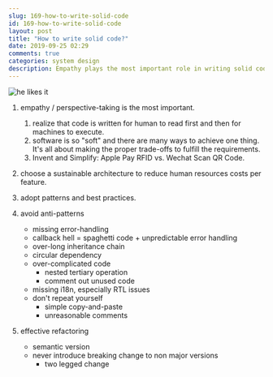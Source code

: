 ```yaml
---
slug: 169-how-to-write-solid-code
id: 169-how-to-write-solid-code
layout: post
title: "How to write solid code?"
date: 2019-09-25 02:29
comments: true
categories: system design
description: Empathy plays the most important role in writing solid code. Besides, you need to choose a sustainable architecture to decrease human resource costs in total as the project scales. Then, adopt patterns and best practices; avoid anti-patterns. Finally, refactor if necessary.
---
```


![he likes it](https://res.cloudinary.com/dohtidfqh/image/upload/v1557957637/web-guiguio/he-likes-it.jpg)

1. empathy / perspective-taking is the most important.
    1. realize that code is written for human to read first and then for machines to execute.
    2. software is so "soft" and there are many ways to achieve one thing. It's all about making the proper trade-offs to fulfill the requirements.
    3. Invent and Simplify: Apple Pay RFID vs. Wechat Scan QR Code.

2. choose a sustainable architecture to reduce human resources costs per feature.

<script src="11-three-programming-paradigms/js"></script>
<script src="12-solid-design-principles/js"></script>

3. adopt patterns and best practices.

4. avoid anti-patterns
    * missing error-handling
    * callback hell = spaghetti code + unpredictable error handling
    * over-long inheritance chain
    * circular dependency
    * over-complicated code
        * nested tertiary operation
        * comment out unused code
    * missing i18n, especially RTL issues
    * don't repeat yourself
      * simple copy-and-paste
      * unreasonable comments

5. effective refactoring
    * semantic version
    * never introduce breaking change to non major versions
        * two legged change
